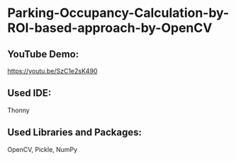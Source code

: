 # Parking-Occupancy-Calculation-by-ROI-based-approach-by-OpenCV

## YouTube Demo:

https://youtu.be/SzC1e2sK490

## Used IDE:

Thonny

## Used Libraries and Packages:

OpenCV, Pickle, NumPy
